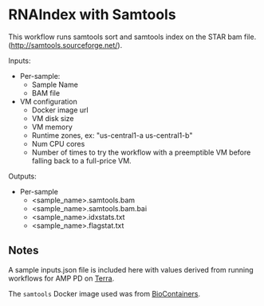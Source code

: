 # RNAIndex with Samtools

This workflow runs samtools sort and samtools index on the STAR bam file.
(http://samtools.sourceforge.net/).

Inputs:
- Per-sample:
  - Sample Name
  - BAM file
- VM configuration
  - Docker image url
  - VM disk size
  - VM memory
  - Runtime zones, ex: "us-central1-a us-central1-b"
  - Num CPU cores
  - Number of times to try the workflow with a preemptible VM before
    falling back to a full-price VM.

Outputs:
- Per-sample
  - &lt;sample_name&gt;.samtools.bam
  - &lt;sample_name&gt;.samtools.bam.bai
  - &lt;sample_name&gt;.idxstats.txt
  - &lt;sample_name&gt;.flagstat.txt

## Notes
A sample inputs.json file is included here with values derived from running workflows for AMP PD on [Terra](https://app.terra.bio/).

The `samtools` Docker image used was from [BioContainers](https://biocontainers.pro).